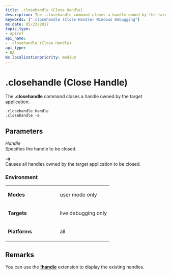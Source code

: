 ```yaml
---
title: .closehandle (Close Handle)
description: The .closehandle command closes a handle owned by the target application.
keywords: [".closehandle (Close Handle) Windows Debugging"]
ms.date: 05/23/2017
topic_type:
- apiref
api_name:
- .closehandle (Close Handle)
api_type:
- NA
ms.localizationpriority: medium
---
```


# .closehandle (Close Handle)


The **.closehandle** command closes a handle owned by the target application.

```dbgsyntax
.closehandle Handle 
.closehandle -a 
```

## <span id="ddk_meta_close_handle_dbg"></span><span id="DDK_META_CLOSE_HANDLE_DBG"></span>Parameters


<span id="_______Handle______"></span><span id="_______handle______"></span><span id="_______HANDLE______"></span> *Handle*   
Specifies the handle to be closed.

<span id="_______-a______"></span><span id="_______-A______"></span> **-a**   
Causes all handles owned by the target application to be closed.

### <span id="Environment"></span><span id="environment"></span><span id="ENVIRONMENT"></span>Environment

<table>
<colgroup>
<col width="50%" />
<col width="50%" />
</colgroup>
<tbody>
<tr class="odd">
<td align="left"><p><strong>Modes</strong></p></td>
<td align="left"><p>user mode only</p></td>
</tr>
<tr class="even">
<td align="left"><p><strong>Targets</strong></p></td>
<td align="left"><p>live debugging only</p></td>
</tr>
<tr class="odd">
<td align="left"><p><strong>Platforms</strong></p></td>
<td align="left"><p>all</p></td>
</tr>
</tbody>
</table>

 

Remarks
-------

You can use the [**!handle**](-handle.md) extension to display the existing handles.

 

 





